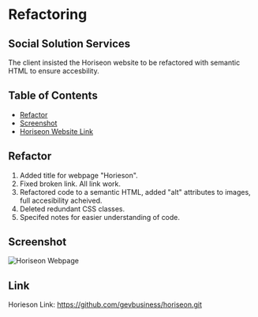 # <Horiseon> Refactoring 

## Social Solution Services

The client insisted the Horiseon website to be refactored with semantic HTML to ensure accesbility. 

## Table of Contents

- [Refactor](#refactor)
- [Screenshot](#screenshot)
- [Horiseon Website Link](#link)

## Refactor 

1. Added title for webpage "Horieson".
2. Fixed broken link. All link work. 
3. Refactored code to a semantic HTML, added "alt" attributes to images, full accesibility acheived. 
4. Deleted redundant CSS classes. 
5. Specifed notes for easier understanding of code. 

## Screenshot

![Horiseon Webpage](/Users/topspy/Desktop/horiseon/assets/images/horiseon-screenshot.png)

## Link

Horieson Link: https://github.com/gevbusiness/horiseon.git